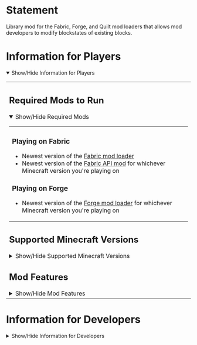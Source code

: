 
# Statement
Library mod for the Fabric, Forge, and Quilt mod loaders that allows mod developers to modify blockstates of existing blocks.  

# Information for Players
<details open>
<summary>Show/Hide Information for Players</summary><table width=100%><td>

## Required Mods to Run
<details open>
<summary>Show/Hide Required Mods</summary><table width=100%><td>

### Playing on Fabric

- Newest version of the [Fabric mod loader](https://fabricmc.net/use/)  
- Newest version of the [Fabric A](https://www.curseforge.com/minecraft/mc-mods/fabric-api/files/all)[PI mod](https://modrinth.com/mod/fabric-api/versions) for whichever Minecraft version you're playing on

### Playing on Forge

- Newest version of the [Forge mod loader](https://files.minecraftforge.net/net/minecraftforge/forge/) for whichever Minecraft version you're playing on
</td></table></details>

## Supported Minecraft Versions
<details>
<summary>Show/Hide Supported Minecraft Versions</summary><table width=100%><td>

### Fabric Versions
Supported Versions of `Statement-x.y.z+1.14.4-1.19.2`:  
`1.14.4`, `1.15.2`, `1.16.5`, `1.17.1`, `1.18.2`, `1.19`, `1.19.2`

### Forge Versions

Supported Versions of `Statement-x.y.z+1.16.5-forge`:  
`1.16.5`

Supported Versions of `Statement-x.y.z+1.17.1-forge`:  
`1.17.1`

Supported Versions of `Statement-x.y.z+1.18.2-forge`:  
`1.18.2`

Supported Versions of `Statement-x.y.z+1.19-forge`:  
`1.19`

Supported Versions of `Statement-x.y.z+1.19.2-forge`:  
`1.19.2`

</td></table></details>

## Mod Features
<details>
<summary>Show/Hide Mod Features</summary><table width=100%><td></br>

Statement allows mod developers to:

- Safely add and remove blockstate properties to/from existing blocks
- Make new properties which would have a mutable collection of values that can be modified later
- Perform the above points such that parts of vanilla that aren't coded with blockstate property mutability in mind don't break (e.g. certain parts of worldgen)
- Have certain blockstates sync to the client as another type of blockstate (e.g. a property that only exists serverside)
- Have certain blockstates' IDs be placed at the end of the blockstate ID list (prevents possible gaps in the ID list when combined with e.g. serverside properties)
</td></table></details>
</td></table></details>

# Information for Developers
<details>
<summary>Show/Hide Information for Developers</summary><table width=100%><td>

## Adding a Dependency
<details open>
<summary>Show/Hide Dependency Information</summary><table width=100%><td>

### Maven

<details open>
<summary>Show/Hide Maven Information</summary><table width=100%><td>

To make use of Statement in your own mod, you'll first need to go to your `repositories` block near the top of your `build.gradle` and </br>add JitPack to the bottom of the block like below:

```groovy
repositories {
	// ... your other maven repositories above ...
	maven {
		url = "https://jitpack.io"
	}
}
```
</td></table></details>

### Mod Version and Dependency Configuration

<details open>
<summary>Show/Hide Dependency Configuration Information</summary><table width=100%><td>

Now that a Maven repository is specified, add `statement_version=x.y.z-w` to your `gradle.properties`, replacing `x.y.z-w` with one </br>of the available version strings from the [list of release tags](../../tags).

Lastly, in your `build.gradle`'s `dependencies` block, add the corresponding line from below depending on your mod loader:

#### Developing for Fabric with Loom

```groovy
modApi("com.github.Virtuoel:Statement:${statement_version}", {
	exclude group: "net.fabricmc.fabric-api"
})
```

#### Developing for Forge with ForgeGradle

```groovy
implementation fg.deobf("com.github.Virtuoel:Statement:${statement_version}")
```

#### Developing for Forge with Architectury Loom

```groovy
modApi("com.github.Virtuoel:Statement:${statement_version}")
```
</td></table></details>

### Fixing Mixins of Dependencies If Using ForgeGradle

<details>
<summary>Show/Hide Fix on ForgeGradle</summary><table width=100%><td>

If you're using Forge with ForgeGradle, make sure the `mixingradle` plugin is present and applied:

Make sure the following line is present in your `build.gradle`'s `buildscript { repositories {} }` block.

```groovy
maven { url = "https://repo.spongepowered.org/repository/maven-public/" }
```

Then make sure the following line is present in your `build.gradle`'s `buildscript { dependencies {} }` block.

```groovy
classpath "org.spongepowered:mixingradle:0.7-SNAPSHOT"
```

Next, make sure the following line is present in your `build.gradle`.

```groovy
apply plugin: "org.spongepowered.mixin"
```

Then regenerate your run configurations with `genEclipseRuns`, `genIntellijRuns`, or `genVSCodeRuns` depending on your IDE.
</td></table></details>
<details>

<summary>Show/Hide Fix on Older ForgeGradle (4 and below)</summary><table width=100%><td>

If you're using Forge with ForgeGradle 4 or older, make sure refmap remapping is enabled in your `build.gradle`'s run configuration blocks.

Make sure the following lines are present in the `client {}`, `server {}`, and `data {}` run configuration blocks.

```groovy
property 'mixin.env.remapRefMap', 'true'
property 'mixin.env.refMapRemappingFile', "${projectDir}/build/createSrgToMcp/output.srg"
```

Then regenerate your run configurations with `genEclipseRuns`, `genIntellijRuns`, or `genVSCodeRuns` depending on your IDE.
</td></table></details>
</td></table></details>
<!--
## API Information
<details>
<summary>Show/Hide API Information</summary><table width=100%><td>

### WIP

</td></table></details>
-->
</td></table></details>
